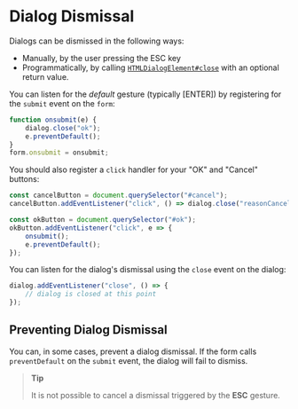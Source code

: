 # Dialog Dismissal

Dialogs can be dismissed in the following ways:

* Manually, by the user pressing the ESC key
* Programmatically, by calling [`HTMLDialogElement#close`](../../uxp/class/HTMLDialogElement#htmldialogelement-close) with an optional return value.

You can listen for the _default_ gesture (typically [ENTER]) by registering for the `submit` event on the `form`:

```js
function onsubmit(e) {
    dialog.close("ok");
    e.preventDefault();
}
form.onsubmit = onsubmit;
```

You should also register a `click` handler for your "OK" and "Cancel" buttons:

```js
const cancelButton = document.querySelector("#cancel");
cancelButton.addEventListener("click", () => dialog.close("reasonCanceled"));

const okButton = document.querySelector("#ok");
okButton.addEventListener("click", e => {
    onsubmit();
    e.preventDefault();
});
```

You can listen for the dialog's dismissal using the `close` event on the dialog:

```js
dialog.addEventListener("close", () => {
    // dialog is closed at this point
});
```

## Preventing Dialog Dismissal

You can, in some cases, prevent a dialog dismissal. If the form calls `preventDefault` on the `submit` event, the dialog will fail to dismiss.

> **Tip**
>
> It is not possible to cancel a dismissal triggered by the **ESC** gesture.

